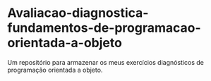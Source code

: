 # Avaliacao-diagnostica-fundamentos-de-programacao-orientada-a-objeto
Um repositório para armazenar os meus exercícios diagnósticos de programação orientada a objeto.
